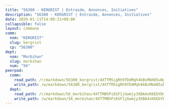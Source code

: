```yaml
---
title: "56300 - KERGRIST | Entraide, Annonces, Initiatives"
description: "56300 - KERGRIST | Entraide, Annonces, Initiatives"
date: 2020-01-11T14:09:21+09:00
collapsible: false
layout: commune
comm:
  nom: "KERGRIST"
  slug: kergrist
  cp: "56300"
dept:
  nom: "Morbihan"
  slug: morbihan
  num: "56"
peerpad:
  comm:
    read_path: /r/markdown/56300_kergrist/4XTTM5igRh9fDdMqh4kBsMbH85uNgJzQYdqvCtkPGVsVNsRqu
    write_path: /w/markdown/56300_kergrist/4XTTM5igRh9fDdMqh4kBsMbH85uNgJzQYdqvCtkPGVsVNsRqu-K3TgU65pYmEicKdKVPUXDbEfsEq7XhgMDKW8kobsezf9YYWn3cqfj6YmANT7WwJicoRNGX1yz2ryxwY9XQGyvgK1kBB4DQmYc9UU8imY162fHrWiZ6rSpcAErBg9pCKvTSwuGk59
  dept:
    read_path: /r/markdown/56_morbihan/4XTTMBhPi6SF1jGwmjy3XBA4sK6EbYDun44EYwF3irZ7aBa5U
    write_path: /w/markdown/56_morbihan/4XTTMBhPi6SF1jGwmjy3XBA4sK6EbYDun44EYwF3irZ7aBa5U-K3TgV3HyhWtqSpmJ2GGLPRtHigVTcxkFRVLMX5R66UyRAN55PNUQgmTNwaDuJmWps9EVWQzncDySYbA7Pg7qEdRXsayrZysPHK4HeKM3FG1U8vQvyUvaDoFo4L4Z8coFC71q4zES
---
```


